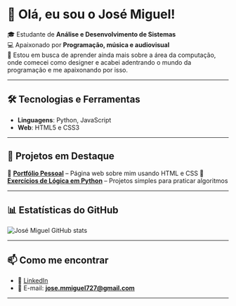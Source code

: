 # 👋 Olá, eu sou o José Miguel!

🎓 Estudante de **Análise e Desenvolvimento de Sistemas**  
💻 Apaixonado por **Programação, música e audiovisual**  
🚀 Estou em busca de aprender ainda mais sobre a área da computação, onde comecei como designer e acabei adentrando o
mundo da programação e me apaixonando por isso.

---

## 🛠️ Tecnologias e Ferramentas
- **Linguagens**: Python, JavaScript
- **Web**: HTML5 e CSS3


---

## 📌 Projetos em Destaque
🔹 [**Portfólio Pessoal**](link-do-repo) – Página web sobre mim usando HTML e CSS
🔹 [**Exercícios de Lógica em Python**](link-do-repo) – Projetos simples para praticar algoritmos  

---

## 📊 Estatísticas do GitHub
![José Miguel GitHub stats](https://github-readme-stats.vercel.app/api?username=miguelkk1&show_icons=true&theme=tokyonight)

---

## 📫 Como me encontrar
- 💼 [LinkedIn](www.linkedin.com/in/josemmiguel727)  
- 📧 E-mail: **jose.mmiguel727@gmail.com**   

---
